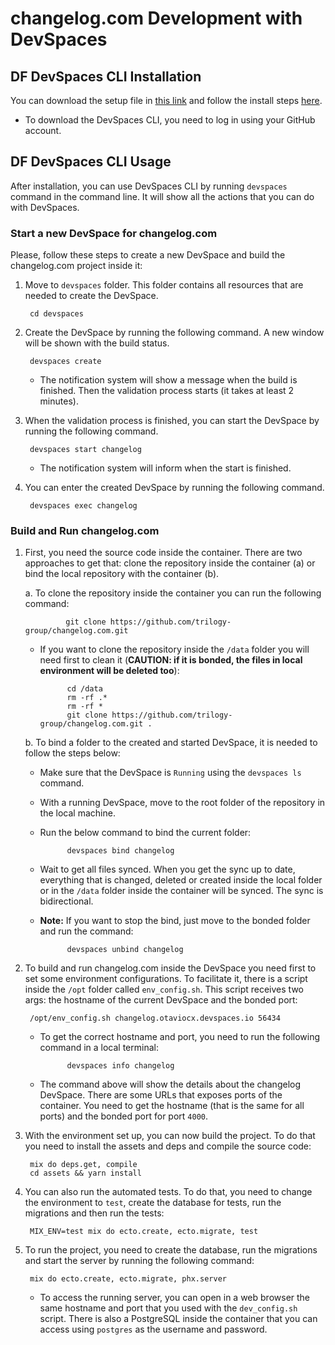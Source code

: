 # changelog.com Development with DevSpaces 

## DF DevSpaces CLI Installation

You can download the setup file in [this link](https://www.devspaces.io/devspaces/download) and follow the install steps [here](https://support.devspaces.io/article/22-devspaces-client-installation).

* To download the DevSpaces CLI, you need to log in using your GitHub account.

## DF DevSpaces CLI Usage

After installation, you can use DevSpaces CLI by running `devspaces` command in the command line. It will show all the actions that you can do with DevSpaces.

### Start a new DevSpace for changelog.com

Please, follow these steps to create a new DevSpace and build the changelog.com project inside it:

1. Move to `devspaces` folder. This folder contains all resources that are needed to create the DevSpace.

        cd devspaces

1. Create the DevSpace by running the following command. A new window will be shown with the build status.

        devspaces create
    
    * The notification system will show a message when the build is finished. Then the validation process starts (it takes at least 2 minutes).

1. When the validation process is finished, you can start the DevSpace by running the following command. 

        devspaces start changelog

    * The notification system will inform when the start is finished.

1. You can enter the created DevSpace by running the following command. 

        devspaces exec changelog

### Build and Run changelog.com

1. First, you need the source code inside the container. There are two approaches to get that: clone the repository inside the container (a) or bind the local repository with the container (b). 

    a. To clone the repository inside the container you can run the following command:

                git clone https://github.com/trilogy-group/changelog.com.git

    * If you want to clone the repository inside the `/data` folder you will need first to clean it (**CAUTION: if it is bonded, the files in local environment will be deleted too**):

                cd /data
                rm -rf .*
                rm -rf *
                git clone https://github.com/trilogy-group/changelog.com.git .

    b. To bind a folder to the created and started DevSpace, it is needed to follow the steps below:

    * Make sure that the DevSpace is `Running` using the `devspaces ls` command.
    * With a running DevSpace, move to the root folder of the repository in the local machine.
    * Run the below command to bind the current folder:

                devspaces bind changelog

    * Wait to get all files synced. When you get the sync up to date, everything that is changed, deleted or created inside the local folder or in the `/data` folder inside the container will be synced. The sync is bidirectional. 
    * **Note:** If you want to stop the bind, just move to the bonded folder and run the command:

                devspaces unbind changelog
                
1. To build and run changelog.com inside the DevSpace you need first to set some environment configurations. To facilitate it, there is a script inside the `/opt` folder called `env_config.sh`. This script receives two args: the hostname of the current DevSpace and the bonded port:

        /opt/env_config.sh changelog.otaviocx.devspaces.io 56434

    * To get the correct hostname and port, you need to run the following command in a local terminal:
                
                devspaces info changelog

    * The command above will show the details about the changelog DevSpace. There are some URLs that exposes ports of the container. You need to get the hostname (that is the same for all ports) and the bonded port for port `4000`.

1. With the environment set up, you can now build the project. To do that you need to install the assets and deps and compile the source code:

        mix do deps.get, compile
        cd assets && yarn install

1. You can also run the automated tests. To do that, you need to change the environment to `test`, create the database for tests, run the migrations and then run the tests:

        MIX_ENV=test mix do ecto.create, ecto.migrate, test

1. To run the project, you need to create the database, run the migrations and start the server by running the following command:

        mix do ecto.create, ecto.migrate, phx.server

    * To access the running server, you can open in a web browser the same hostname and port that you used with the `dev_config.sh` script. There is also a PostgreSQL inside the container that you can access using `postgres` as the username and password.
